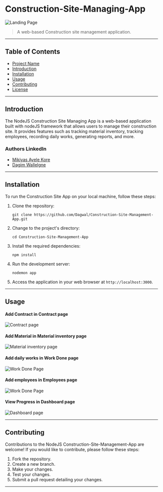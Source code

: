 # Construction-Site-Managing-App

![Landing Page](https://i.imgur.com/bUdZDq7.png)



> A web-based Construction site management application.

---

## Table of Contents

- [Project Name](#Construction-Site-Managing-App)
- [Introduction](#introduction)
- [Installation](#installation)
- [Usage](#usage)
- [Contributing](#contributing)
- [License](#license)

---

## Introduction

The NodeJS Construction Site Managing App is a web-based application built with nodeJS framework that allows users to manage their construction site. It provides features such as tracking material inventory, tracking employees, recording daily works, generating reports, and more.

### Authors LinkedIn
- [Mikiyas Ayele Kore](https://www.linkedin.com/in/mikiyas-ayele)
- [Dagim Wallelgne](https://linkedin.com/in/dagim-wallelgne-218860231)

---

## Installation

To run the Construction Site App on your local machine, follow these steps:

1. Clone the repository:

   ```shell
   git clone https://github.com/Dagwal/Construction-Site-Management-App.git
   ```

2. Change to the project's directory:

   ```shell
   cd Construction-Site-Management-App
   ```


3. Install the required dependencies:

   ```shell
   npm install
   ```

4. Run the development server:

   ```shell
   nodemon app
   ```

5. Access the application in your web browser at `http://localhost:3000`.

---

## Usage


#### Add Contract in Contract page
![Contract page](https://i.imgur.com/4zl58Cv.png)

#### Add Material in Material inventory page
![Material inventory page](https://i.imgur.com/EWpxbqP.png)

#### Add daily works in Work Done page
![Work Done Page](https://i.imgur.com/QyK6jke.png)

#### Add employees in Employees page
![Work Done Page](https://i.imgur.com/uBMuRzh.png)

#### View Progress in Dashboard page
![Dashboard page](https://i.imgur.com/Zjudvrx.png)

---

## Contributing

Contributions to the NodeJS Construction-Site-Management-App are welcome! If you would like to contribute, please follow these steps:

1. Fork the repository.
2. Create a new branch.
3. Make your changes.
4. Test your changes.
5. Submit a pull request detailing your changes.

---
